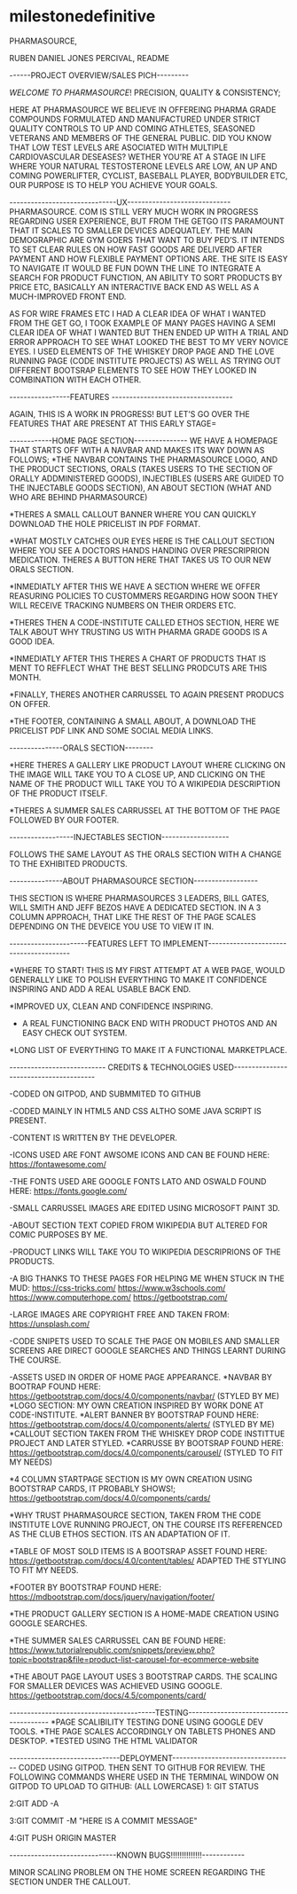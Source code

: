 # milestonedefinitive

PHARMASOURCE,

RUBEN DANIEL JONES PERCIVAL, README


------PROJECT OVERVIEW/SALES PICH---------


*WELCOME TO PHARMASOURCE*! PRECISION, QUALITY & CONSISTENCY;

HERE AT PHARMASOURCE WE BELIEVE IN OFFEREING PHARMA GRADE COMPOUNDS FORMULATED AND MANUFACTURED UNDER STRICT QUALITY CONTROLS
 TO UP AND COMING ATHLETES, SEASONED VETERANS AND MEMBERS OF THE GENERAL PUBLIC. 
DID YOU KNOW THAT LOW TEST LEVELS ARE ASOCIATED WITH MULTIPLE CARDIOVASCULAR DESEASES?
WETHER YOU’RE AT A STAGE IN LIFE WHERE YOUR NATURAL TESTOSTERONE LEVELS ARE LOW, AN UP 
AND COMING POWERLIFTER, CYCLIST, BASEBALL PLAYER, BODYBUILDER ETC, OUR PURPOSE IS TO HELP YOU ACHIEVE YOUR GOALS.

------------------------------UX-----------------------------
PHARMASOURCE. COM IS STILL VERY MUCH WORK IN PROGRESS REGARDING USER EXPERIENCE, BUT FROM THE GETGO ITS PARAMOUNT THAT IT SCALES TO 
SMALLER DEVICES ADEQUATLEY. THE MAIN DEMOGRAPHIC ARE GYM GOERS THAT WANT TO BUY PED’S. IT INTENDS TO SET CLEAR RULES ON HOW FAST GOODS
 ARE DELIVERD AFTER PAYMENT AND HOW FLEXIBLE PAYMENT OPTIONS ARE. 
 THE SITE IS EASY TO NAVIGATE
  IT WOULD BE FUN DOWN THE LINE TO INTEGRATE A SEARCH FOR PRODUCT FUNCTION,
 AN ABILITY TO SORT PRODUCTS BY PRICE ETC, BASICALLY AN INTERACTIVE BACK END AS WELL AS A MUCH-IMPROVED FRONT END. 

AS FOR WIRE FRAMES ETC I HAD A CLEAR IDEA OF WHAT I WANTED FROM THE GET GO, I TOOK EXAMPLE OF MANY PAGES HAVING A SEMI CLEAR IDEA OF WHAT I 
WANTED BUT THEN ENDED UP WITH A TRIAL
 AND ERROR APPROACH TO SEE WHAT LOOKED THE BEST TO MY VERY NOVICE EYES.  I USED ELEMENTS OF THE WHISKEY DROP PAGE AND THE LOVE RUNNING PAGE
  (CODE INSTITUTE PROJECTS) AS WELL AS TRYING OUT DIFFERENT BOOTSRAP ELEMENTS TO SEE HOW THEY LOOKED IN COMBINATION WITH EACH OTHER.

-----------------FEATURES ----------------------------------

AGAIN, THIS IS A WORK IN PROGRESS! BUT LET’S GO OVER THE FEATURES THAT ARE PRESENT AT THIS EARLY STAGE=


------------HOME PAGE SECTION---------------
WE HAVE A HOMEPAGE THAT STARTS OFF WITH A NAVBAR AND MAKES ITS WAY DOWN AS FOLLOWS;
*THE NAVBAR CONTAINS THE PHARMASOURCE LOGO, AND THE PRODUCT SECTIONS, 
ORALS (TAKES USERS TO THE SECTION OF ORALLY ADDMINISTERED GOODS), 
INJECTIBLES (USERS ARE GUIDED TO THE INJECTABLE GOODS SECTION), 
AN ABOUT SECTION (WHAT AND WHO ARE BEHIND PHARMASOURCE)

*THERES A SMALL CALLOUT BANNER WHERE YOU CAN QUICKLY DOWNLOAD THE HOLE PRICELIST IN PDF FORMAT. 

*WHAT MOSTLY CATCHES OUR EYES HERE IS THE CALLOUT SECTION WHERE YOU SEE A DOCTORS HANDS HANDING OVER PRESCRIPRION MEDICATION. 
THERES A BUTTON HERE THAT TAKES US TO OUR NEW ORALS SECTION.

*INMEDIATLY AFTER THIS WE HAVE A SECTION WHERE WE OFFER REASURING POLICIES TO CUSTOMMERS REGARDING HOW SOON THEY WILL RECEIVE TRACKING NUMBERS 
ON THEIR ORDERS ETC.

*THERES THEN A CODE-INSTITUTE CALLED ETHOS SECTION, HERE WE TALK ABOUT WHY TRUSTING US WITH PHARMA GRADE GOODS IS A GOOD IDEA.

*INMEDIATLY AFTER THIS THERES A CHART OF PRODUCTS THAT IS MENT TO REFFLECT WHAT THE BEST SELLING PRODCUTS ARE THIS MONTH.

*FINALLY, THERES ANOTHER CARRUSSEL TO AGAIN PRESENT PRODUCS ON OFFER.

*THE FOOTER, CONTAINING A SMALL ABOUT, A DOWNLOAD THE PRICELIST PDF LINK AND SOME SOCIAL MEDIA LINKS.

---------------ORALS SECTION--------

*HERE THERES A GALLERY LIKE PRODUCT LAYOUT WHERE CLICKING ON THE IMAGE WILL TAKE YOU TO A CLOSE UP, AND CLICKING ON THE NAME OF THE PRODUCT WILL 
TAKE YOU TO A WIKIPEDIA DESCRIPTION OF THE PRODUCT ITSELF.

*THERES A SUMMER SALES CARRUSSEL AT THE BOTTOM OF THE PAGE FOLLOWED BY OUR FOOTER.

------------------INJECTABLES SECTION-------------------

FOLLOWS THE SAME LAYOUT AS THE ORALS SECTION WITH A CHANGE TO THE EXHIBITED PRODUCTS.

---------------ABOUT PHARMASOURCE SECTION------------------

THIS SECTION IS WHERE PHARMASOURCES 3 LEADERS, BILL GATES, WILL SMITH AND JEFF BEZOS HAVE A DEDICATED SECTION. 
IN A 3 COLUMN APPROACH, THAT LIKE THE REST OF THE PAGE SCALES DEPENDING ON THE DEVEICE YOU USE TO VIEW IT IN.


----------------------FEATURES LEFT TO IMPLEMENT---------------------------------------

*WHERE TO START! THIS IS MY FIRST ATTEMPT AT A WEB PAGE, WOULD GENERALLY LIKE TO POLISH EVERYTHING TO 
MAKE IT CONFIDENCE INSPIRING AND ADD A REAL USABLE BACK END.

*IMPROVED UX, CLEAN AND CONFIDENCE INSPIRING.

* A REAL FUNCTIONING BACK END WITH PRODUCT PHOTOS AND AN EASY CHECK OUT SYSTEM.

*LONG LIST OF EVERYTHING TO MAKE IT A FUNCTIONAL MARKETPLACE.



--------------------------- CREDITS & TECHNOLOGIES USED---------------------------------------

-CODED ON GITPOD, AND SUBMMITED TO GITHUB 

-CODED MAINLY IN HTML5 AND CSS ALTHO SOME JAVA SCRIPT IS PRESENT.

-CONTENT IS WRITTEN BY THE DEVELOPER.

-ICONS USED ARE FONT AWSOME ICONS AND CAN BE FOUND HERE:
https://fontawesome.com/

-THE FONTS USED ARE GOOGLE FONTS LATO AND OSWALD FOUND HERE:
https://fonts.google.com/

-SMALL CARRUSSEL IMAGES ARE EDITED USING MICROSOFT PAINT 3D.


-ABOUT SECTION TEXT COPIED FROM WIKIPEDIA BUT ALTERED FOR COMIC PURPOSES BY ME.

-PRODUCT LINKS WILL TAKE YOU TO WIKIPEDIA DESCRIPRIONS OF THE PRODUCTS.

-A BIG THANKS TO THESE PAGES FOR HELPING ME WHEN STUCK IN THE MUD:
https://css-tricks.com/
https://www.w3schools.com/
https://www.computerhope.com/
https://getbootstrap.com/

-LARGE IMAGES ARE COPYRIGHT FREE AND TAKEN FROM:
https://unsplash.com/

-CODE SNIPETS USED TO SCALE THE PAGE ON MOBILES AND SMALLER SCREENS ARE DIRECT GOOGLE SEARCHES AND THINGS LEARNT DURING THE COURSE.

-ASSETS USED IN ORDER OF HOME PAGE APPEARANCE.
*NAVBAR BY BOOTRAP FOUND HERE: https://getbootstrap.com/docs/4.0/components/navbar/ 
(STYLED BY ME)
*LOGO SECTION: MY OWN CREATION INSPIRED BY WORK DONE AT CODE-INSTITUTE.
*ALERT BANNER BY BOOTSTRAP FOUND HERE:
https://getbootstrap.com/docs/4.0/components/alerts/
(STYLED BY ME)
*CALLOUT SECTION TAKEN FROM THE WHISKEY DROP CODE INSTITTUE PROJECT AND LATER STYLED.
*CARRUSSE BY BOOTSRAP FOUND HERE:
https://getbootstrap.com/docs/4.0/components/carousel/
(STYLED TO FIT MY NEEDS)

*4 COLUMN STARTPAGE SECTION IS MY OWN CREATION USING BOOTSTRAP CARDS, IT PROBABLY SHOWS!;
https://getbootstrap.com/docs/4.0/components/cards/

*WHY TRUST PHARMASOURCE SECTION, TAKEN FROM THE CODE INSTITUTE LOVE RUNNING PROJECT, ON THE COURSE ITS REFERENCED AS THE CLUB ETHOS SECTION. ITS AN ADAPTATION OF IT.

*TABLE OF MOST SOLD ITEMS IS A BOOTSRAP ASSET FOUND HERE:
https://getbootstrap.com/docs/4.0/content/tables/
ADAPTED THE STYLING TO FIT MY NEEDS.

*FOOTER BY BOOTSTRAP FOUND HERE:
https://mdbootstrap.com/docs/jquery/navigation/footer/ 

*THE PRODUCT GALLERY SECTION IS A HOME-MADE CREATION USING GOOGLE SEARCHES.

*THE SUMMER SALES CARRUSSEL CAN BE FOUND HERE:
https://www.tutorialrepublic.com/snippets/preview.php?topic=bootstrap&file=product-list-carousel-for-ecommerce-website

*THE ABOUT PAGE LAYOUT USES 3 BOOTSTRAP CARDS. THE SCALING FOR SMALLER DEVICES WAS ACHIEVED USING GOOGLE.
https://getbootstrap.com/docs/4.5/components/card/


-----------------------------------------TESTING---------------------------------------
*PAGE SCALIBILITY TESTING DONE USING GOOGLE DEV TOOLS.
*THE PAGE SCALES ACCORDINGLY ON TABLETS PHONES AND DESKTOP.
*TESTED USING THE HTML VALIDATOR


-------------------------------DEPLOYMENT----------------------------------
CODED USING GITPOD. THEN SENT TO GITHUB FOR REVIEW.
THE FOLLOWING COMMANDS WHERE USED IN THE TERMINAL WINDOW ON GITPOD TO UPLOAD TO GITHUB:
(ALL LOWERCASE)
1: GIT STATUS

2:GIT ADD -A

3:GIT COMMIT -M "HERE IS A COMMIT MESSAGE"

4:GIT PUSH ORIGIN MASTER



------------------------------KNOWN BUGS!!!!!!!!!!!!!!------------


MINOR SCALING PROBLEM ON THE HOME SCREEN REGARDING THE SECTION UNDER THE CALLOUT.










